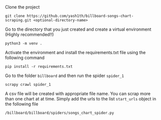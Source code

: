 Clone the project
```
git clone https://github.com/yash1th/billboard-songs-chart-scraping.git <optional-directory-name>
```

Go to the directory that you just created and create a virtual environment (Highly recommended!!)

```
python3 -m venv .
```

Activate the environment and install the requirements.txt file using the following command

```
pip install -r requirements.txt
```

Go to the folder `billboard` and then run the spider `spider_1`

```
scrapy crawl spider_1
```

A csv file will be created with appropriate file name. You can scrap more than one chart at at time. Simply add the urls to the list `start_urls` object in the following file
```
/billboard/billboard/spiders/songs_chart_spider.py
```
